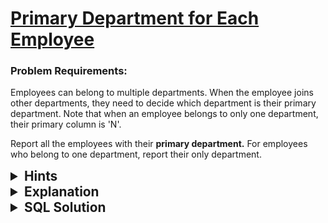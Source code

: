 # [Primary Department for Each Employee](https://leetcode.com/problems/primary-department-for-each-employee/description/?envType=study-plan-v2&envId=top-sql-50)

### Problem Requirements:

Employees can belong to multiple departments. When the employee joins other departments, they need to decide which department is their primary department. Note that when an employee belongs to only one department, their primary column is <span>'N'</span>.

Report all the employees with their <strong>primary department.</strong> For employees who belong to one department, report their only department.

<details>
<summary style="font-size:1.3rem;"> <strong>Hints</strong> </summary>

<details>
      <summary>Hint#1</summary>
      <p>How would you filter employees belonging to many department? </p>
</details>

<details>
      <summary>Hint#2</summary>
      <p>If an employee beglongs to more than one then it will be very easy to find him and his primary department as it will be marked with <code>primary_flag='Y'</code>
    </p>
</details>

<details>
      <summary>Hint#3</summary>
      <p>How would you filter employees belonging to only one department?</p>
</details>

<details>
      <summary>Hint#4</summary>
      <p>Use subqueries :) </p>
</details>

<details>
      <summary>Hint#5</summary>
      <p>Use <code>WHERE IN</code> Clause </p>
</details>

<details>
      <summary>Hint#6</summary>
      <p>Joining the results will require as only a simple <code>OR</code> operator </p>
</details>

</details>

<details>
<summary style="font-size:1.3rem;"> <strong>Explanation</strong> </summary>

The first step is to find all the employees who belong to more than one department. This can be done by checking if the <code>priamry_flag</code> is <code>'Y'</code> or not. If it is <code>'Y'</code> then it means that the employee belongs to more than one department and this is the primary department.

Then we have to find the rest of the employees who belong to only one department. This can be done by using a subquery. We can group the employees by their <code>employee_id</code> and then count the number of distinct departments they belong to. If the count is 1 then it means that the employee belongs to only one department.

Now we have to join the results of the two queries. This can be done by using a simple <code>OR</code> operator.

</details>

<details>
<summary style="font-size:1.3rem"><strong> SQL Solution</strong> </summary>

```sql
select e.employee_id ,e.department_id from employee e
where e.primary_flag='Y' or e.employee_id in
(select employee_id from employee group by employee_id having count(distinct department_id)=1);
```

</details>
